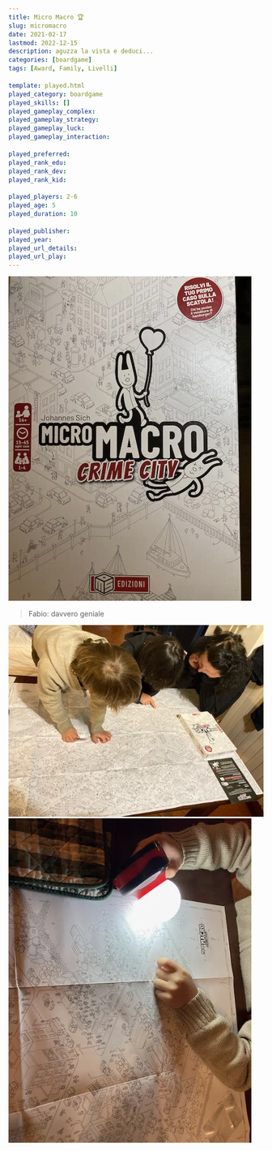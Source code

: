 ```yaml
---
title: Micro Macro 🏆
slug: micromacro
date: 2021-02-17
lastmod: 2022-12-15
description: aguzza la vista e deduci...
categories: [boardgame]
tags: [Award, Family, Livelli]

template: played.html
played_category: boardgame
played_skills: []
played_gameplay_complex: 
played_gameplay_strategy: 
played_gameplay_luck: 
played_gameplay_interaction: 

played_preferred: 
played_rank_edu: 
played_rank_dev: 
played_rank_kid: 

played_players: 2-6
played_age: 5
played_duration: 10

played_publisher: 
played_year: 
played_url_details: 
played_url_play: 
---
```


![](img/micromacro.webp)

> Fabio: davvero geniale

![](img/micromacro_1.webp)
![](img/micromacro_2.webp)
